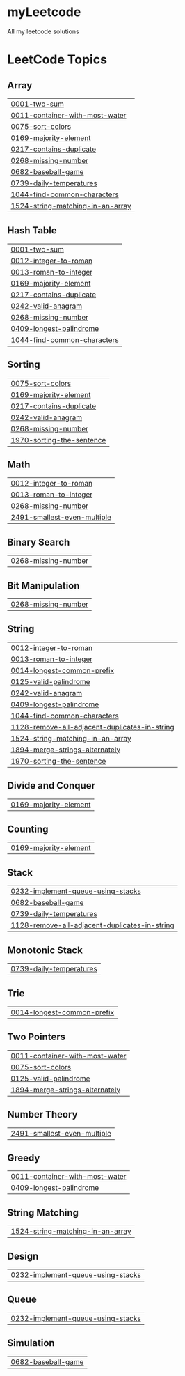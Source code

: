 # myLeetcode
All my leetcode solutions

<!---LeetCode Topics Start-->
# LeetCode Topics
## Array
|  |
| ------- |
| [0001-two-sum](https://github.com/Adehwam21/myLeetcode/tree/master/0001-two-sum) |
| [0011-container-with-most-water](https://github.com/Adehwam21/myLeetcode/tree/master/0011-container-with-most-water) |
| [0075-sort-colors](https://github.com/Adehwam21/myLeetcode/tree/master/0075-sort-colors) |
| [0169-majority-element](https://github.com/Adehwam21/myLeetcode/tree/master/0169-majority-element) |
| [0217-contains-duplicate](https://github.com/Adehwam21/myLeetcode/tree/master/0217-contains-duplicate) |
| [0268-missing-number](https://github.com/Adehwam21/myLeetcode/tree/master/0268-missing-number) |
| [0682-baseball-game](https://github.com/Adehwam21/myLeetcode/tree/master/0682-baseball-game) |
| [0739-daily-temperatures](https://github.com/Adehwam21/myLeetcode/tree/master/0739-daily-temperatures) |
| [1044-find-common-characters](https://github.com/Adehwam21/myLeetcode/tree/master/1044-find-common-characters) |
| [1524-string-matching-in-an-array](https://github.com/Adehwam21/myLeetcode/tree/master/1524-string-matching-in-an-array) |
## Hash Table
|  |
| ------- |
| [0001-two-sum](https://github.com/Adehwam21/myLeetcode/tree/master/0001-two-sum) |
| [0012-integer-to-roman](https://github.com/Adehwam21/myLeetcode/tree/master/0012-integer-to-roman) |
| [0013-roman-to-integer](https://github.com/Adehwam21/myLeetcode/tree/master/0013-roman-to-integer) |
| [0169-majority-element](https://github.com/Adehwam21/myLeetcode/tree/master/0169-majority-element) |
| [0217-contains-duplicate](https://github.com/Adehwam21/myLeetcode/tree/master/0217-contains-duplicate) |
| [0242-valid-anagram](https://github.com/Adehwam21/myLeetcode/tree/master/0242-valid-anagram) |
| [0268-missing-number](https://github.com/Adehwam21/myLeetcode/tree/master/0268-missing-number) |
| [0409-longest-palindrome](https://github.com/Adehwam21/myLeetcode/tree/master/0409-longest-palindrome) |
| [1044-find-common-characters](https://github.com/Adehwam21/myLeetcode/tree/master/1044-find-common-characters) |
## Sorting
|  |
| ------- |
| [0075-sort-colors](https://github.com/Adehwam21/myLeetcode/tree/master/0075-sort-colors) |
| [0169-majority-element](https://github.com/Adehwam21/myLeetcode/tree/master/0169-majority-element) |
| [0217-contains-duplicate](https://github.com/Adehwam21/myLeetcode/tree/master/0217-contains-duplicate) |
| [0242-valid-anagram](https://github.com/Adehwam21/myLeetcode/tree/master/0242-valid-anagram) |
| [0268-missing-number](https://github.com/Adehwam21/myLeetcode/tree/master/0268-missing-number) |
| [1970-sorting-the-sentence](https://github.com/Adehwam21/myLeetcode/tree/master/1970-sorting-the-sentence) |
## Math
|  |
| ------- |
| [0012-integer-to-roman](https://github.com/Adehwam21/myLeetcode/tree/master/0012-integer-to-roman) |
| [0013-roman-to-integer](https://github.com/Adehwam21/myLeetcode/tree/master/0013-roman-to-integer) |
| [0268-missing-number](https://github.com/Adehwam21/myLeetcode/tree/master/0268-missing-number) |
| [2491-smallest-even-multiple](https://github.com/Adehwam21/myLeetcode/tree/master/2491-smallest-even-multiple) |
## Binary Search
|  |
| ------- |
| [0268-missing-number](https://github.com/Adehwam21/myLeetcode/tree/master/0268-missing-number) |
## Bit Manipulation
|  |
| ------- |
| [0268-missing-number](https://github.com/Adehwam21/myLeetcode/tree/master/0268-missing-number) |
## String
|  |
| ------- |
| [0012-integer-to-roman](https://github.com/Adehwam21/myLeetcode/tree/master/0012-integer-to-roman) |
| [0013-roman-to-integer](https://github.com/Adehwam21/myLeetcode/tree/master/0013-roman-to-integer) |
| [0014-longest-common-prefix](https://github.com/Adehwam21/myLeetcode/tree/master/0014-longest-common-prefix) |
| [0125-valid-palindrome](https://github.com/Adehwam21/myLeetcode/tree/master/0125-valid-palindrome) |
| [0242-valid-anagram](https://github.com/Adehwam21/myLeetcode/tree/master/0242-valid-anagram) |
| [0409-longest-palindrome](https://github.com/Adehwam21/myLeetcode/tree/master/0409-longest-palindrome) |
| [1044-find-common-characters](https://github.com/Adehwam21/myLeetcode/tree/master/1044-find-common-characters) |
| [1128-remove-all-adjacent-duplicates-in-string](https://github.com/Adehwam21/myLeetcode/tree/master/1128-remove-all-adjacent-duplicates-in-string) |
| [1524-string-matching-in-an-array](https://github.com/Adehwam21/myLeetcode/tree/master/1524-string-matching-in-an-array) |
| [1894-merge-strings-alternately](https://github.com/Adehwam21/myLeetcode/tree/master/1894-merge-strings-alternately) |
| [1970-sorting-the-sentence](https://github.com/Adehwam21/myLeetcode/tree/master/1970-sorting-the-sentence) |
## Divide and Conquer
|  |
| ------- |
| [0169-majority-element](https://github.com/Adehwam21/myLeetcode/tree/master/0169-majority-element) |
## Counting
|  |
| ------- |
| [0169-majority-element](https://github.com/Adehwam21/myLeetcode/tree/master/0169-majority-element) |
## Stack
|  |
| ------- |
| [0232-implement-queue-using-stacks](https://github.com/Adehwam21/myLeetcode/tree/master/0232-implement-queue-using-stacks) |
| [0682-baseball-game](https://github.com/Adehwam21/myLeetcode/tree/master/0682-baseball-game) |
| [0739-daily-temperatures](https://github.com/Adehwam21/myLeetcode/tree/master/0739-daily-temperatures) |
| [1128-remove-all-adjacent-duplicates-in-string](https://github.com/Adehwam21/myLeetcode/tree/master/1128-remove-all-adjacent-duplicates-in-string) |
## Monotonic Stack
|  |
| ------- |
| [0739-daily-temperatures](https://github.com/Adehwam21/myLeetcode/tree/master/0739-daily-temperatures) |
## Trie
|  |
| ------- |
| [0014-longest-common-prefix](https://github.com/Adehwam21/myLeetcode/tree/master/0014-longest-common-prefix) |
## Two Pointers
|  |
| ------- |
| [0011-container-with-most-water](https://github.com/Adehwam21/myLeetcode/tree/master/0011-container-with-most-water) |
| [0075-sort-colors](https://github.com/Adehwam21/myLeetcode/tree/master/0075-sort-colors) |
| [0125-valid-palindrome](https://github.com/Adehwam21/myLeetcode/tree/master/0125-valid-palindrome) |
| [1894-merge-strings-alternately](https://github.com/Adehwam21/myLeetcode/tree/master/1894-merge-strings-alternately) |
## Number Theory
|  |
| ------- |
| [2491-smallest-even-multiple](https://github.com/Adehwam21/myLeetcode/tree/master/2491-smallest-even-multiple) |
## Greedy
|  |
| ------- |
| [0011-container-with-most-water](https://github.com/Adehwam21/myLeetcode/tree/master/0011-container-with-most-water) |
| [0409-longest-palindrome](https://github.com/Adehwam21/myLeetcode/tree/master/0409-longest-palindrome) |
## String Matching
|  |
| ------- |
| [1524-string-matching-in-an-array](https://github.com/Adehwam21/myLeetcode/tree/master/1524-string-matching-in-an-array) |
## Design
|  |
| ------- |
| [0232-implement-queue-using-stacks](https://github.com/Adehwam21/myLeetcode/tree/master/0232-implement-queue-using-stacks) |
## Queue
|  |
| ------- |
| [0232-implement-queue-using-stacks](https://github.com/Adehwam21/myLeetcode/tree/master/0232-implement-queue-using-stacks) |
## Simulation
|  |
| ------- |
| [0682-baseball-game](https://github.com/Adehwam21/myLeetcode/tree/master/0682-baseball-game) |
<!---LeetCode Topics End-->